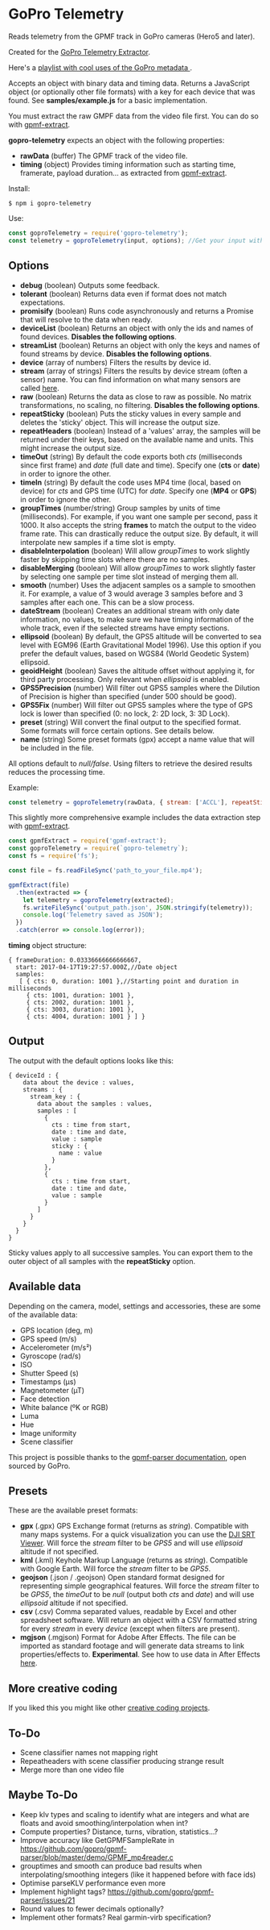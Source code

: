 # GoPro Telemetry

Reads telemetry from the GPMF track in GoPro cameras (Hero5 and later).

Created for the [GoPro Telemetry Extractor](https://tailorandwayne.com/gopro-telemetry-extractor/).

Here's a [playlist with cool uses of the GoPro metadata ](https://www.youtube.com/watch?v=V4eJDQik-so&list=PLgoeWSWqXedK_TbrZXg7L926Kzb-g_CXz).

Accepts an object with binary data and timing data. Returns a JavaScript object (or optionally other file formats) with a key for each device that was found. See **samples/example.js** for a basic implementation.

You must extract the raw GMPF data from the video file first. You can do so with [gpmf-extract](https://github.com/JuanIrache/gpmf-extract).

**gopro-telemetry** expects an object with the following properties:

- **rawData** (buffer) The GPMF track of the video file.
- **timing** (object) Provides timing information such as starting time, framerate, payload duration... as extracted from [gpmf-extract](https://github.com/JuanIrache/gpmf-extract).

Install:

```shell
$ npm i gopro-telemetry
```

Use:

```js
const goproTelemetry = require('gopro-telemetry');
const telemetry = goproTelemetry(input, options); //Get your input with gpmf-extract
```

## Options

- **debug** (boolean) Outputs some feedback.
- **tolerant** (boolean) Returns data even if format does not match expectations.
- **promisify** (boolean) Runs code asynchronously and returns a Promise that will resolve to the data when ready.
- **deviceList** (boolean) Returns an object with only the ids and names of found devices. **Disables the following options**.
- **streamList** (boolean) Returns an object with only the keys and names of found streams by device. **Disables the following options**.
- **device** (array of numbers) Filters the results by device id.
- **stream** (array of strings) Filters the results by device stream (often a sensor) name. You can find information on what many sensors are called [here](https://github.com/gopro/gpmf-parser#where-to-find-gpmf-data).
- **raw** (boolean) Returns the data as close to raw as possible. No matrix transformations, no scaling, no filtering. **Disables the following options**.
- **repeatSticky** (boolean) Puts the sticky values in every sample and deletes the 'sticky' object. This will increase the output size.
- **repeatHeaders** (boolean) Instead of a 'values' array, the samples will be returned under their keys, based on the available name and units. This might increase the output size.
- **timeOut** (string) By default the code exports both _cts_ (milliseconds since first frame) and _date_ (full date and time). Specify one (**cts** or **date**) in order to ignore the other.
- **timeIn** (string) By default the code uses MP4 time (local, based on device) for _cts_ and GPS time (UTC) for _date_. Specify one (**MP4** or **GPS**) in order to ignore the other.
- **groupTimes** (number/string) Group samples by units of time (milliseconds). For example, if you want one sample per second, pass it 1000. It also accepts the string **frames** to match the output to the video frame rate. This can drastically reduce the output size. By default, it will interpolate new samples if a time slot is empty.
- **disableInterpolation** (boolean) Will allow _groupTimes_ to work slightly faster by skipping time slots where there are no samples.
- **disableMerging** (boolean) Will allow _groupTimes_ to work slightly faster by selecting one sample per time slot instead of merging them all.
- **smooth** (number) Uses the adjacent samples os a sample to smoothen it. For example, a value of 3 would average 3 samples before and 3 samples after each one. This can be a slow process.
- **dateStream** (boolean) Creates an additional stream with only date information, no values, to make sure we have timing information of the whole track, even if the selected streams have empty sections.
- **ellipsoid** (boolean) By default, the GPS5 altitude will be converted to sea level with EGM96 (Earth Gravitational Model 1996). Use this option if you prefer the default values, based on WGS84 (World Geodetic System) ellipsoid.
- **geoidHeight** (boolean) Saves the altitude offset without applying it, for third party processing. Only relevant when _ellipsoid_ is enabled.
- **GPS5Precision** (number) Will filter out GPS5 samples where the Dilution of Precision is higher than specified (under 500 should be good).
- **GPS5Fix** (number) Will filter out GPS5 samples where the type of GPS lock is lower than specified (0: no lock, 2: 2D lock, 3: 3D Lock).
- **preset** (string) Will convert the final output to the specified format. Some formats will force certain options. See details below.
- **name** (string) Some preset formats (gpx) accept a name value that will be included in the file.

All options default to _null/false_. Using filters to retrieve the desired results reduces the processing time.

Example:

```js
const telemetry = goproTelemetry(rawData, { stream: ['ACCL'], repeatSticky: true });
```

This slightly more comprehensive example includes the data extraction step with [gpmf-extract](https://github.com/JuanIrache/gpmf-extract).

```js
const gpmfExtract = require('gpmf-extract');
const goproTelemetry = require(`gopro-telemetry`);
const fs = require('fs');

const file = fs.readFileSync('path_to_your_file.mp4');

gpmfExtract(file)
  .then(extracted => {
    let telemetry = goproTelemetry(extracted);
    fs.writeFileSync('output_path.json', JSON.stringify(telemetry));
    console.log('Telemetry saved as JSON');
  })
  .catch(error => console.log(error));
```

**timing** object structure:

```
{ frameDuration: 0.03336666666666667,
  start: 2017-04-17T19:27:57.000Z,//Date object
  samples:
   [ { cts: 0, duration: 1001 },//Starting point and duration in milliseconds
     { cts: 1001, duration: 1001 },
     { cts: 2002, duration: 1001 },
     { cts: 3003, duration: 1001 },
     { cts: 4004, duration: 1001 } ] }
```

## Output

The output with the default options looks like this:

```
{ deviceId : {
    data about the device : values,
    streams : {
      stream_key : {
        data about the samples : values,
        samples : [
          {
            cts : time from start,
            date : time and date,
            value : sample
            sticky : {
              name : value
            }
          },
          {
            cts : time from start,
            date : time and date,
            value : sample
          }
        ]
      }
    }
  }
}
```

Sticky values apply to all successive samples. You can export them to the outer object of all samples with the **repeatSticky** option.

## Available data

Depending on the camera, model, settings and accessories, these are some of the available data:

- GPS location (deg, m)
- GPS speed (m/s)
- Accelerometer (m/s²)
- Gyroscope (rad/s)
- ISO
- Shutter Speed (s)
- Timestamps (µs)
- Magnetometer (µT)
- Face detection
- White balance (ºK or RGB)
- Luma
- Hue
- Image uniformity
- Scene classifier

This project is possible thanks to the [gpmf-parser documentation](https://github.com/gopro/gpmf-parser), open sourced by GoPro.

## Presets

These are the available preset formats:

- **gpx** (.gpx) GPS Exchange format (returns as _string_). Compatible with many maps systems. For a quick visualization you can use the [DJI SRT Viewer](https://tailorandwayne.com/dji-srt-viewer/). Will force the _stream_ filter to be _GPS5_ and will use _ellipsoid_ altitude if not specified.
- **kml** (.kml) Keyhole Markup Language (returns as _string_). Compatible with Google Earth. Will force the _stream_ filter to be _GPS5_.
- **geojson** (.json / .geojson) Open standard format designed for representing simple geographical features. Will force the _stream_ filter to be _GPS5_, the _timeOut_ to be _null_ (output both _cts_ and _date_) and will use _ellipsoid_ altitude if not specified.
- **csv** (.csv) Comma separated values, readable by Excel and other spreadsheet software. Will return an object with a CSV formatted string for every _stream_ in every _device_ (except when filters are present).
- **mgjson** (.mgjson) Format for Adobe After Effects. The file can be imported as standard footage and will generate data streams to link properties/effects to. **Experimental**. See how to use data in After Effects [here](https://helpx.adobe.com/after-effects/using/data-driven-animations.html).

## More creative coding

If you liked this you might like other [creative coding projects](https://tailorandwayne.com/coding-projects/).

## To-Do

- Scene classifier names not mapping right
- Repeatheaders with scene classifier producing strange result
- Merge more than one video file

## Maybe To-Do

- Keep klv types and scaling to identify what are integers and what are floats and avoid smoothing/interpolation when int?
- Compute properties? Distance, turns, vibration, statistics...?
- Improve accuracy like GetGPMFSampleRate in https://github.com/gopro/gpmf-parser/blob/master/demo/GPMF_mp4reader.c
- grouptimes and smooth can produce bad results when interpolating/smoothing integers (like it happened before with face ids)
- Optimise parseKLV performance even more
- Implement highlight tags? https://github.com/gopro/gpmf-parser/issues/21
- Round values to fewer decimals optionally?
- Implement other formats? Real garmin-virb specification?
